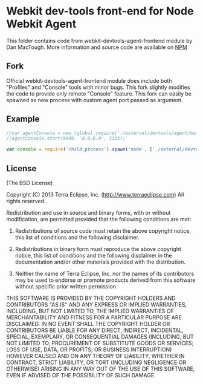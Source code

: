 # Webkit dev-tools front-end for Node Webkit Agent

This folder contains code from webkit-devtools-agent-frontend module by Dan MacTough.
More information and source code are available on [NPM](https://www.npmjs.org/package/webkit-devtools-agent-frontend)


## Fork

Official webkit-devtools-agent-frontend module does include both "Profiles" and "Console" tools with minor bugs. This fork slightly modifies the code to provide only remote "Console" feature. This fork can easily be spawned as new process with custom agent port passed as argument.


## Example
```javascript
//var agentConsole = new (global.require('./external/devtools/agent/main'))();
//agentConsole.start(9999, '0.0.0.0', 3333);

var console = require('child_process').spawn('node', ['./external/devtools/console/main.js', 9999]);
```


## License
(The BSD License)

Copyright (C) 2013 Terra Eclipse, Inc. (http://www.terraeclipse.com) All rights reserved.

Redistribution and use in source and binary forms, with or without modification, are permitted provided that the following conditions are met:

1. Redistributions of source code must retain the above copyright notice, this list of conditions and the following disclaimer.

2. Redistributions in binary form must reproduce the above copyright notice, this list of conditions and the following disclaimer in the documentation and/or other materials provided with the distribution.

3. Neither the name of Terra Eclipse, Inc. nor the names of its contributors may be used to endorse or promote products derived from this software without specific prior written permission.

THIS SOFTWARE IS PROVIDED BY THE COPYRIGHT HOLDERS AND CONTRIBUTORS "AS IS" AND ANY EXPRESS OR IMPLIED WARRANTIES, INCLUDING, BUT NOT LIMITED TO, THE IMPLIED WARRANTIES OF MERCHANTABILITY AND FITNESS FOR A PARTICULAR PURPOSE ARE DISCLAIMED. IN NO EVENT SHALL THE COPYRIGHT HOLDER OR CONTRIBUTORS BE LIABLE FOR ANY DIRECT, INDIRECT, INCIDENTAL, SPECIAL, EXEMPLARY, OR CONSEQUENTIAL DAMAGES (INCLUDING, BUT NOT LIMITED TO, PROCUREMENT OF SUBSTITUTE GOODS OR SERVICES; LOSS OF USE, DATA, OR PROFITS; OR BUSINESS INTERRUPTION) HOWEVER CAUSED AND ON ANY THEORY OF LIABILITY, WHETHER IN CONTRACT, STRICT LIABILITY, OR TORT (INCLUDING NEGLIGENCE OR OTHERWISE) ARISING IN ANY WAY OUT OF THE USE OF THIS SOFTWARE, EVEN IF ADVISED OF THE POSSIBILITY OF SUCH DAMAGE.
